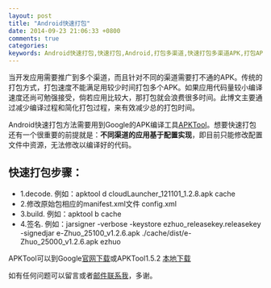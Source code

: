 ```yaml
---
layout: post
title: "Android快速打包"
date: 2014-09-23 21:06:33 +0800
comments: true
categories: 
keywords: Android快速打包,快速打包,Android,打包多渠道,快速打包多渠道APK,打包APK
---
```


  当开发应用需要推广到多个渠道，而且针对不同的渠道需要打不通的APK。传统的打包方式，打包速度不能满足用较少时间打包多个APK。如果应用代码量较小编译速度还尚可勉强接受，倘若应用比较大，那打包就会浪费很多时间。此博文主要通过减少编译过程和简化打包过程，来有效减少总的打包时间。

<!--more-->

  Android快速打包方法需要用到Google的APK编译工具[APKTool](http://baike.baidu.com/view/9152472.htm?fr=aladdin#ref_[1]_9160842)。想要快速打包还有一个很重要的前提就是：<b>不同渠道的应用基于配置实现</b>，即目前只能修改配置文件中资源，无法修改以编译好的代码。

## 快速打包步骤：
 * 1.decode.  例如：apktool d cloudLauncher_121101_1.2.8.apk cache
 * 2.修改原始包相应的manifest.xml文件 config.xml
 * 3.build.  例如：apktool b cache
 * 4.签名.   例如：jarsigner -verbose -keystore ezhuo_releasekey.releasekey -signedjar e-Zhuo_25100_v1.2.6.apk ./cache/dist/e-Zhuo_25000_v1.2.6.apk ezhuo

  APKTool可以到Google[官网下载](https://code.google.com/p/android-apktool/)或APKTool1.5.2 [本地下载](/download/apktool1.5.2.rar)
	
  如有任何问题可以留言或者<a href="mailto:jingle1267@163.com">邮件联系我</a>，多谢。
